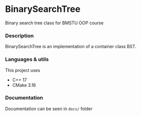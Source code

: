 # BinarySearchTree
Binary search tree class for BMSTU OOP course

### Description
BinarySearchTree is an implementation of a container class BST.

### Languages & utils
This project uses 
- C++ 17
- CMake 3.16

### Documentation
Documentation can be seen in `docs/` folder
